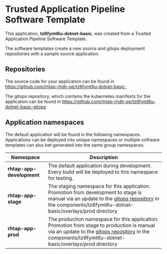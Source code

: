 # Trusted Application Pipeline Software Template

This application, **tz6fymt6u-dotnet-basic**, was created from a Trusted Application Pipeline Software Template.

The software templates create a new source and gitops deployment repositories with a sample source application. 

## Repositories

The source code for your application can be found in [https://github.com/rhtap-rhdh-qe/tz6fymt6u-dotnet-basic ](https://github.com/rhtap-rhdh-qe/tz6fymt6u-dotnet-basic ).
 
The gitops repository, which contains the kubernetes manifests for the application can be found in 
[https://github.com/rhtap-rhdh-qe/tz6fymt6u-dotnet-basic-gitops ](https://github.com/rhtap-rhdh-qe/tz6fymt6u-dotnet-basic-gitops ) 

## Application namespaces 

The default application will be found in the following namespaces. Applications can be deployed into unique namespaces or multiple software templates can also bet generated into the same group namespaces.  

|  Namespace   |  Description   |  
| -------- | -------- |   
| **rhtap-app-development** | The default application during development. Every build will be deployed to this namespace for testing. | 
| **rhtap-app-stage** | The staging namespace for this application. Promotion from development to stage is manual via an update to the [gitops repository](https://github.com/rhtap-rhdh-qe/tz6fymt6u-dotnet-basic-gitops ) in the components/tz6fymt6u-dotnet-basic/overlays/prod directory |  
| **rhtap-app-prod** | The production namespace for this application. Promotion from stage to production is manual via an update to the [gitops repository](https://github.com/rhtap-rhdh-qe/tz6fymt6u-dotnet-basic-gitops ) in the components/tz6fymt6u-dotnet-basic/overlays/prod directory | 